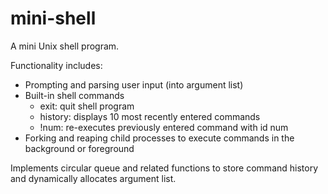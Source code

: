 # mini-shell

A mini Unix shell program.

Functionality includes:
 - Prompting and parsing user input (into argument list)
 - Built-in shell commands
    - exit: quit shell program
    - history: displays 10 most recently entered commands
    - !num: re-executes previously entered command with id num
 - Forking and reaping child processes to execute commands in the background or foreground
 
Implements circular queue and related functions to store command history and dynamically allocates argument list.
